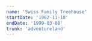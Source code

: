 ```yaml
---
name: 'Swiss Family Treehouse'
startDate: '1962-11-18'
endDate: '1999-03-08'
trunk: 'adventureland'
---
```

